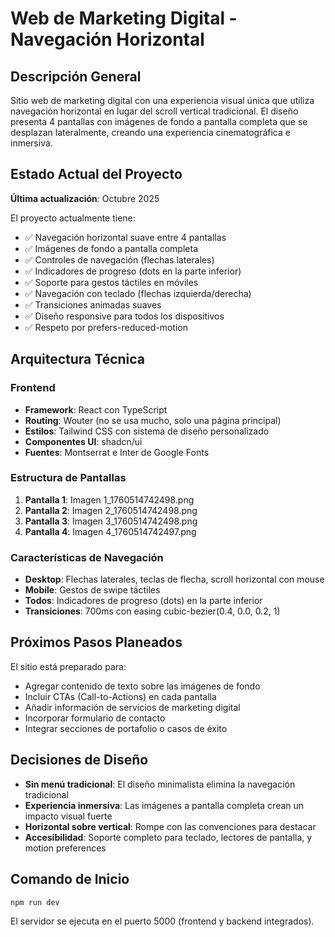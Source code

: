 # Web de Marketing Digital - Navegación Horizontal

## Descripción General
Sitio web de marketing digital con una experiencia visual única que utiliza navegación horizontal en lugar del scroll vertical tradicional. El diseño presenta 4 pantallas con imágenes de fondo a pantalla completa que se desplazan lateralmente, creando una experiencia cinematográfica e inmersiva.

## Estado Actual del Proyecto
**Última actualización**: Octubre 2025

El proyecto actualmente tiene:
- ✅ Navegación horizontal suave entre 4 pantallas
- ✅ Imágenes de fondo a pantalla completa
- ✅ Controles de navegación (flechas laterales)
- ✅ Indicadores de progreso (dots en la parte inferior)
- ✅ Soporte para gestos táctiles en móviles
- ✅ Navegación con teclado (flechas izquierda/derecha)
- ✅ Transiciones animadas suaves
- ✅ Diseño responsive para todos los dispositivos
- ✅ Respeto por prefers-reduced-motion

## Arquitectura Técnica

### Frontend
- **Framework**: React con TypeScript
- **Routing**: Wouter (no se usa mucho, solo una página principal)
- **Estilos**: Tailwind CSS con sistema de diseño personalizado
- **Componentes UI**: shadcn/ui
- **Fuentes**: Montserrat e Inter de Google Fonts

### Estructura de Pantallas
1. **Pantalla 1**: Imagen 1_1760514742498.png
2. **Pantalla 2**: Imagen 2_1760514742498.png  
3. **Pantalla 3**: Imagen 3_1760514742498.png
4. **Pantalla 4**: Imagen 4_1760514742497.png

### Características de Navegación
- **Desktop**: Flechas laterales, teclas de flecha, scroll horizontal con mouse
- **Mobile**: Gestos de swipe táctiles
- **Todos**: Indicadores de progreso (dots) en la parte inferior
- **Transiciones**: 700ms con easing cubic-bezier(0.4, 0.0, 0.2, 1)

## Próximos Pasos Planeados
El sitio está preparado para:
- Agregar contenido de texto sobre las imágenes de fondo
- Incluir CTAs (Call-to-Actions) en cada pantalla
- Añadir información de servicios de marketing digital
- Incorporar formulario de contacto
- Integrar secciones de portafolio o casos de éxito

## Decisiones de Diseño
- **Sin menú tradicional**: El diseño minimalista elimina la navegación tradicional
- **Experiencia inmersiva**: Las imágenes a pantalla completa crean un impacto visual fuerte
- **Horizontal sobre vertical**: Rompe con las convenciones para destacar
- **Accesibilidad**: Soporte completo para teclado, lectores de pantalla, y motion preferences

## Comando de Inicio
```bash
npm run dev
```

El servidor se ejecuta en el puerto 5000 (frontend y backend integrados).
